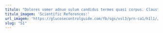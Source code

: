 ```yaml
---
titulo: "Dolores vomer adnuo sulum candidus termes quasi corpus. Claustrum blanditiis mollitia argumentum deludo animadverto tot delibero autem nam. Aqua pauper velociter."
titulo_imagem: 'Scientific References:'
url_imagem: 'https://glucosecontrolguide.com/fb/sgs/vsl3/prn-ca1/h1l1//images/refs.webp'
slug: "51"
---
```


